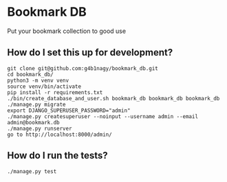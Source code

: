 # Bookmark DB

Put your bookmark collection to good use


## How do I set this up for development?

    git clone git@github.com:g4b1nagy/bookmark_db.git
    cd bookmark_db/
    python3 -m venv venv
    source venv/bin/activate
    pip install -r requirements.txt
    ./bin/create_database_and_user.sh bookmark_db bookmark_db bookmark_db
    ./manage.py migrate
    export DJANGO_SUPERUSER_PASSWORD="admin"
    ./manage.py createsuperuser --noinput --username admin --email admin@bookmark.db
    ./manage.py runserver
    go to http://localhost:8000/admin/


## How do I run the tests?

    ./manage.py test
